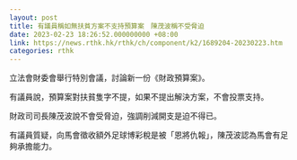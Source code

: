 ```yaml
---
layout: post
title: 有議員稱如無扶貧方案不支持預算案　陳茂波稱不受脅迫
date: 2023-02-23 18:26:52.000000000 +08:00
link: https://news.rthk.hk/rthk/ch/component/k2/1689204-20230223.htm
categories: rthk
---
```


立法會財委會舉行特別會議，討論新一份《財政預算案》。

有議員說，預算案對扶貧隻字不提，如果不提出解決方案，不會投票支持。

財政司司長陳茂波說不會受脅迫，強調削減開支是迫不得已。

有議員質疑，向馬會徵收額外足球博彩稅是被「恩將仇報」，陳茂波認為馬會有足夠承擔能力。
